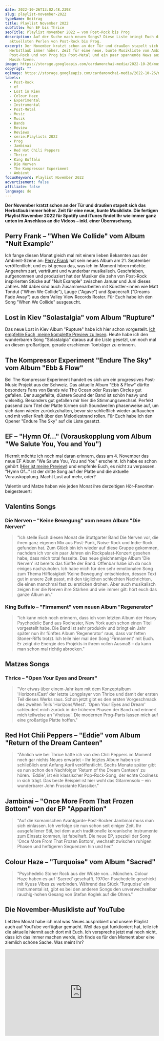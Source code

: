 ```yaml
---
date: 2022-10-26T13:02:48.239Z
slug: playlist-november-2022
typeName: Beitrag
title: Playlist November 2022
subTitle: Von EF bis Thrice
seoTitle: Playlist November 2022 – von Post-Rock bis Prog
description: Auf der Suche nach neuen Songs? Diese Liste bringt Euch die
  aktuellsten Perlen von Post-Rock bis Prog.
excerpt: Der November kratzt schon an der Tür und draußen stapelt sich das
  Herbstlaub immer höher. Zeit für eine neue, bunte Musikliste von Ambient bis
  Post-Rock und von Prog bis Post-Metal und ein paar spannende News aus der
  Musik-Szene.
image: https://storage.googleapis.com/cardamonchai-media/2022-10-26/musikliste-november-2022-jpeg-imagine-080808_56545c_1024_768/640.webp
copyrigt: ""
ogImage: https://storage.googleapis.com/cardamonchai-media/2022-10-26/musikliste-november-fb-jpeg-imagine-080808_54545e_1200_628/640.webp
labels:
  - Post-Rock
  - ef
  - Lost in Kiev
  - Colour Haze
  - Experimental
  - Instrumental
  - Post-Metal
  - Music
  - Musik
  - Bands
  - Review
  - Reviews
  - serie:Playlists 2022
  - Prog
  - Jambinai
  - Red Hot Chili Peppers
  - Thrice
  - King Buffalo
  - Die Nerven
  - The Kompressor Experiment
  - Ambient
focusKeyword: Playlist November 2022
advertisement: false
affiliate: false
language: de
---
```

**Der November kratzt schon an der Tür und draußen stapelt sich das Herbstlaub immer höher. Zeit für eine neue, bunte Musikliste. Die fertigen Playlist November 2022 für Spotify und iTunes findet Ihr wie immer ganz unten im Anschluss an die Videos – inkl. einer Überraschung.**

## Perry Frank – "When We Collide" vom Album "Nuit Example"

Ich fange diesen Monat gleich mal mit einem lieben Bekannten aus der Ambient-Szene an: [Perry Frank](/2020/11/perry-frank-interview/) hat sein neues Album am 21. September veröffentlicht und es ist genau das, was ich im Moment hören möchte. Angenehm zart, verträumt und wunderbar musikalisch. Geschrieben, aufgenommen und produziert hat der Musiker die zehn von Post-Rock inspirierten Stücke auf "Nuit Example" zwischen Januar und Juni dieses Jahres. Mit dabei sind auch Zusammenarbeiten mit Künstler⋆innen wie Matt Tondut ("When We Collide"), Lauge ("Agave") und Spacecraft ("Dreams Fade Away") aus dem Valley View Records Roster. Für Euch habe ich den Song "When We Collide" ausgesucht.

<YouTube id="b_czbZONqg8" />

## Lost in Kiev "Solastalgia" vom Album "Rupture"

Das neue Lost in Kiev Album "Rupture" habe ich hier schon vorgestellt. [Ich empfehle Euch, meine komplette Preview zu lesen](/2022/08/lost-in-kiev-rupture/). Heute habe ich den wunderbaren Song "Solastalgia" daraus auf die Liste gesetzt, um noch mal an diesen großartigen, gerade erschienen Tonträger zu erinnern.

<YouTube id="LbL7kZzlpcg" />

## The Kompressor Experiment "Endure The Sky" vom Album "Ebb & Flow"

Bei The Kompressor Experiment handelt es sich um ein progressives Post-Music Projekt aus der Schweiz. Das aktuelle Album "Ebb & Flow" dürfte besonders Fans von Bands wie The Ocean oder Russian Circles gut gefallen. Der ausgefeilte, düstere Sound der Band ist schön heavy und vielseitig. Besonders gut gefallen mir hier die Stimmungswechsel. Perfekt passend zum Titel der Platte türmen sich Soundwellen phasenweise auf, um sich dann wieder zurückzuhalten, bevor sie schließlich wieder auftauchen und mit voller Kraft über den Melodiestrand rollen. Für Euch habe ich den Opener "Endure The Sky" auf die Liste gesetzt.

<YouTube id="7TwNBSYecb0" />

## EF – "Hymn Of..." (Vorauskopplung vom Album "We Salute You, You and You")

Hiermit möchte ich noch mal daran erinnern, dass am 4. November das neue EF Album "We Salute You, You and You" erscheint. Ich habe es schon gehört ([Hier ist meine Preview](/2022/06/ef-we-salute-you-you-and-you/)) und empfehle Euch, es nicht zu verpassen. "Hymn Of..." ist der dritte Song auf der Platte und die aktuelle Vorauskopplung. Macht Lust auf mehr, oder?

<YouTube id="Cyl4JTb4MbI" />

Valentin und Matze haben wie jeden Monat ihre derzeitigen Hör-Favoriten beigesteuert:

## Valentins Songs

### Die Nerven – "Keine Bewegung" vom neuen Album "Die Nerven"

> "Ich stelle Euch diesen Monat die Stuttgarter Band Die Nerven vor, die ihren ganz eigenen Mix aus Post-Punk, Noise-Rock und Indie-Rock gefunden hat. Zum Glück bin ich wieder auf diese Gruppe gekommen, nachdem ich vor ein paar Jahren ein Rockpalast-Konzert gesehen habe, dass mich total fesselte. Das neue gleichnamige Album 'Die Nerven' ist bereits das fünfte der Band. Offenbar habe ich da noch einiges nachzuholen. Ich habe mich für den sehr emotionalen Song zum Thema Hilflosigkeit 'Keine Bewegung' entschieden, dessen Text gut in unsere Zeit passt, mit den täglichen schlechten Nachrichten, die einen manchmal fast zu ersticken drohen. Aber auch musikalisch zeigen hier die Nerven ihre Stärken und wie immer gilt: hört euch das ganze Album an."

<YouTube id="gxJnrlqILq0" />

### King Buffalo – "Firmament" vom neuen Album "Regenerator"

> "Ich kann mich noch erinnern, dass ich vom letzten Album der Heavy Psychedelic Band aus Rochester, New York auch schon einen Titel vorgestellt habe. Die Band ist sehr produktiv und bringt ein Jahr später nun ihr fünftes Album 'Regenerator' raus, dass vor fetten Stoner-Riffs trotzt. Ich teile hier mal den Song 'Firmament' mit Euch. Er zeigt die Energie des Projekts in ihrem vollen Ausmaß – da kann man schon mal richtig abrocken."

<YouTube id="Z321CYdW7sc" />

## Matzes Songs

### Thrice – "Open Your Eyes and Dream"

> "Vor etwas über einem Jahr kam mit dem Konzeptalbum 'Horizons/East' der letzte Longplayer von Thrice und damit der ersten Teil dieses Werks raus. Schon jetzt gibt es den ersten Vorgeschmack des zweiten Teils 'Horizons/West'. 'Open Your Eyes and Dream' schleudert mich zurück in die früheren Phasen der Band und erinnert mich teilweise an 'Vheissu'. Die modernen Prog-Parts lassen mich auf eine großartige Platte hoffen."

<YouTube id="DrdO_Rv2e4Q" />

## Red Hot Chili Peppers – "Eddie" vom Album "Return of the Dream Canteen"

> "Ähnlich wie bei Thrice hätte ich von den Chili Peppers im Moment noch gar nichts Neues erwartet – Ihr letztes Album haben sie schließlich erst Anfang April veröffentlicht. Sechs Monate später gibt es nun schon den Nachfolger 'Return of the Dream Canteen' zu hören. 'Eddie', ist ein klassischer Pop-Rock-Song, der echte Coolness in sich trägt. Das beste Beispiel ist hier wohl das Gitarrensolo – ein wunderbarer John Frusciante Klassiker."

<YouTube id="pXMEXCT5ohY" />

## Jambinai – "Once More From That Frozen Bottom" von der EP "Apparition"

> "Auf die koreanischen Avantgarde-Post-Rocker Jambinai muss man sich einlassen. Ich verfolge sie nun schon seit einiger Zeit. Ihr ausgefallener Stil, bei dem auch traditionelle koreanische Instrumente zum Einsatz kommen, ist fabelhaft. Die neue EP, speziell der Song 'Once More From That Frozen Bottom', wechselt zwischen ruhigen Phasen und heftigeren Sequenzen hin und her."

<YouTube id="1QRQUWi7j6E" />

## Colour Haze – "Turquoise" vom Album "Sacred"

> "Psychedelic Stoner Rock aus der Wüste von... München. Colour Haze haben es auf 'Sacred' geschafft, 1970er-Psychedelic geschickt mit Kyuss Vibes zu verbinden. Während das Stück 'Turquoise' ein Instrumental ist, gibt es bei den anderen Songs den unverwechselbar rauchig-hohen Gesang von Stefan Koglek auf die Ohren."

<YouTube id="B2tB2qGhacg" />

<Playlist
  spotify="3lUl6m9TLTo5j4MXUtUfQX?si=dff8c9dcfa4b4dba"
  itunes="2022-10-26-rock-n-roll-vegan/pl.u-KLXWtvegag0"
/>

## Die November-Musikliste auf YouTube

Letzten Monat habe ich mal was Neues ausprobiert und unsere Playlist auch auf YouTube verfügbar gemacht. Weil das gut funktioniert hat, teile ich die aktuelle hiermit auch dort mit Euch. Ich verspreche jetzt mal noch nicht, dass ich das immer machen werde, ich finde es für den Moment aber eine ziemlich schöne Sache. Was meint Ihr?

<iframe style="aspect-ratio: 16 / 9; width: 100%" src="https://www.youtube.com/embed/videoseries?list=PLGfxe66d_oUKNaB3oO215-3sv0ph13QP4" title="YouTube video player" frameborder="0" allow="accelerometer; autoplay; clipboard-write; encrypted-media; gyroscope; picture-in-picture" allowfullscreen></iframe>